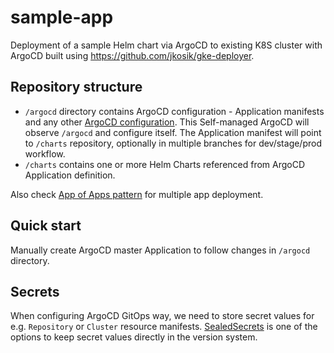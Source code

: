 # sample-app
Deployment of a sample Helm chart via ArgoCD to existing K8S cluster with ArgoCD built using https://github.com/jkosik/gke-deployer.


## Repository structure
- `/argocd` directory contains ArgoCD configuration - Application manifests and any other [ArgoCD configuration](https://argoproj.github.io/argo-cd/operator-manual/declarative-setup/#atomic-configuration). This Self-managed ArgoCD will observe `/argocd` and configure itself. The Application manifest will point to `/charts` repository, optionally in multiple branches for dev/stage/prod workflow.
- `/charts` contains one or more Helm Charts referenced from ArgoCD Application definition.

Also check [App of Apps pattern](https://argoproj.github.io/argo-cd/operator-manual/declarative-setup/#atomic-configuration) for multiple app deployment.

## Quick start
Manually create ArgoCD master Application to follow changes in `/argocd` directory.

## Secrets
When configuring ArgoCD GitOps way, we need to store secret values for e.g. `Repository` or `Cluster` resource manifests. [SealedSecrets](https://github.com/jkosik/gke-deployer#secrets-management) is one of the options to keep secret values directly in the version system.
